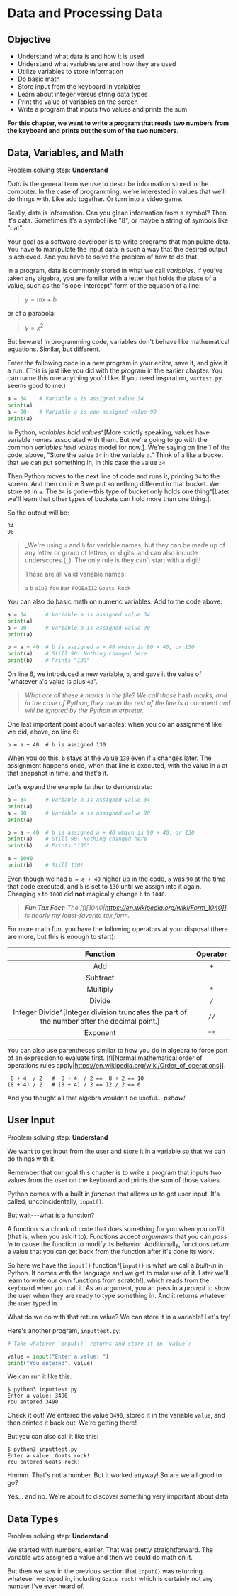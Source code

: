 <!--
vim: ts=4:sw=4:nosi:et:tw=72:spell
-->

# Data and Processing Data

## Objective

* Understand what data is and how it is used
* Understand what variables are and how they are used
* Utilize variables to store information
* Do basic math
* Store input from the keyboard in variables
* Learn about integer versus string data types
* Print the value of variables on the screen
* Write a program that inputs two values and prints the sum

**For this chapter, we want to write a program that reads two numbers
from the keyboard and prints out the sum of the two numbers.**

## Data, Variables, and Math

Problem solving step: **Understand**

_Data_ is the general term we use to describe information stored in the
computer. In the case of programming, we're interested in values that we'll do
things with. Like add together. Or turn into a video game.

Really, data is information. Can you glean information from a symbol?
Then it's data. Sometimes it's a symbol like "8", or maybe a string of
symbols like "cat". 

Your goal as a software developer is to write programs that manipulate
data. You have to manipulate the input data in such a way that the
desired output is achieved. And you have to solve the problem of how to
do that.

In a program, data is commonly stored in what we call _variables_. If
you've taken any algebra, you are familiar with a letter that holds the
place of a value, such as the "slope-intercept" form of the equation of
a line:

> $y = mx + b$

or of a parabola:

> $y = x^2$

But beware! In programming code, variables don't behave like
mathematical equations. Similar, but different.

Enter the following code in a new program in your editor, save it, and
give it a run. (This is just like you did with the program in the
earlier chapter. You can name this one anything you'd like. If you need
inspiration, `vartest.py` seems good to me.)

``` {.py .numberLines}
a = 34    # Variable a is assigned value 34
print(a)
a = 90    # Variable a is now assigned value 90
print(a)
```

In Python, _variables hold values_^[More strictly speaking, values have
variable _names_ associated with them. But we're going to go with the
common _variables hold values_ model for now.]. We're saying on line 1 of
the code, above, "Store the value `34` in the variable `a`." Think of
`a` like a bucket that we can put something in, in this case the value
`34`.

Then Python moves to the next line of code and runs it, printing `34` to
the screen. And then on line 3 we put something different in that
bucket. We store `90` in `a`. The `34` is gone--this type of bucket only
holds one thing^[Later we'll learn that other types of buckets can hold
more than one thing.].

So the output will be:

```
34
90
```

> _We're using `a` and `b` for variable names, but they can be made up
> of any letter or group of letters, or digits, and can also include
> underscores (`_`). The only rule is they can't start with a digit!
>
> These are all valid variable names:
>
> `a`
> `b`
> `a1b2`
> `foo`
> `Bar`
> `FOOBAZ12`
> `Goats_Rock`

You can also do basic math on numeric variables. Add to the code above:

``` {.py .numberLines}
a = 34      # Variable a is assigned value 34
print(a)
a = 90      # Variable a is assigned value 90
print(a)

b = a + 40  # b is assigned a + 40 which is 90 + 40, or 130
print(a)    # Still 90! Nothing changed here
print(b)    # Prints "130"
```

On line 6, we introduced a new variable, `b`, and gave it the value of
"whatever `a`'s value is plus `40`".

> _What are all these `#` marks in the file? We call those_ hash _marks,
> and in the case of Python, they mean the rest of the line is a_
> comment _and will be ignored by the Python interpreter._

One last important point about variables: when you do an assignment like
we did, above, on line 6:

``` {.py}
b = a + 40  # b is assigned 130
```

When you do this, `b` stays at the value `130` even if `a` changes
later. The assignment happens once, when that line is executed, with the
value in `a` at that snapshot in time, and that's it.

Let's expand the example farther to demonstrate:

``` {.py .numberLines}
a = 34      # Variable a is assigned value 34
print(a)
a = 90      # Variable a is assigned value 90
print(a)

b = a + 40  # b is assigned a + 40 which is 90 + 40, or 130
print(a)    # Still 90! Nothing changed here
print(b)    # Prints "130"

a = 1000
print(b)    # Still 130!
```

Even though we had `b = a + 40` higher up in the code, `a` was `90` at
the time that code executed, and `b` is set to `130` until we assign
into it again. Changing `a` to `1000` did **not** magically change `b`
to `1040`.

> _**Fun Tax Fact**: The
> [fl[1040|https://en.wikipedia.org/wiki/Form_1040]] is nearly my
> least-favorite tax form._

For more math fun, you have the following operators at your disposal
(there are more, but this is enough to start):

|Function|Operator|
|:-:|:-:|
|Add|`+`|
|Subtract|`-`|
|Multiply|`*`|
|Divide|`/`|
|Integer Divide^[Integer division truncates the part of the number after the decimal point.]|`//`| |Modulo (remainder)|`%`|
|Exponent|`**`|

You can also use parentheses similar to how you do in algebra to force
part of an expression to evaluate first. [fl[Normal mathematical order
of operations rules
apply|https://en.wikipedia.org/wiki/Order_of_operations]].

``` {.py}
 8 + 4  / 2   #  8 + 4  / 2 ==  8 + 2 == 10
(8 + 4) / 2   # (8 + 4) / 2 == 12 / 2 == 6
```

And you thought all that algebra wouldn't be useful... _pshaw!_

## User Input

Problem solving step: **Understand**

We want to get input from the user and store it in a variable so that we
can do things with it.

Remember that our goal this chapter is to write a program that inputs
two values from the user on the keyboard and prints the sum of those
values.

Python comes with a built in _function_ that allows us to get user
input. It's called, uncoincidentally, `input()`.

But wait---what is a function?

A function is a chunk of code that does something for you when you
_call_ it (that is, when you ask it to). Functions accept _arguments_
that you can _pass in_ to cause the function to modify its behavior.
Additionally, functions _return_ a value that you can get back from the
function after it's done its work.

So here we have the `input()` function^[`input()` is what we call a
_built-in_ in Python. It comes with the language and we get to make use
of it. Later we'll learn to write our own functions from scratch!],
which reads from the keyboard when you call it. As an argument, you an
pass in a _prompt_ to show the user when they are ready to type
something in. And it returns whatever the user typed in.

What do we do with that return value? We can store it in a variable!
Let's try!

Here's another program, `inputtest.py`:

``` {.py .numberLines}
# Take whatever `input()` returns and store it in `value`:

value = input("Enter a value: ")
print("You entered", value)
```

We can run it like this:

```
$ python3 inputtest.py
Enter a value: 3490
You entered 3490
```

Check it out! We entered the value `3490`, stored it in the variable
`value`, and then printed it back out! We're getting there!

But you can also call it like this:

```
$ python3 inputtest.py
Enter a value: Goats rock!
You entered Goats rock!
```

Hmmm. That's not a number. But it worked anyway! So are we all good to
go?

Yes... and no. We're about to discover something very important about
data.

## Data Types

Problem solving step: **Understand**

We started with numbers, earlier. That was pretty straightforward. The
variable was assigned a value and then we could do math on it.

But then we saw in the previous section that `input()` was returning
whatever we typed in, including `Goats rock!` which is certainly not any
number I've ever heard of.

